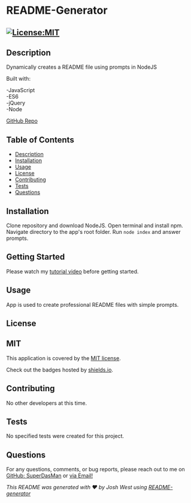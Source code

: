 # README-Generator

## [![License:MIT](https://img.shields.io/badge/License-MIT-aqua)](https://opensource.org/licenses/MIT)
  

## Description

Dynamically creates a README file using prompts in NodeJS

Built with:

-JavaScript<br />-ES6<br />-jQuery<br />-Node
  
[GitHub Repo](https://github.com/SuperDasMan/README-Generator)

## Table of Contents

  - [Description](#description)
  - [Installation](#installation)
  - [Usage](#usage)
  - [License](#license)
  - [Contributing](#contributing)
  - [Tests](#tests)
  - [Questions](#questions)
  

## Installation

Clone repository and download NodeJS. Open terminal and install npm. Navigate directory to the app's root folder. Run `node index` and answer prompts.

## Getting Started

Please watch my [tutorial video](./assets/videos/README-Generator_Tutorial.mp4) before getting started.

## Usage

App is used to create professional README files with simple prompts.


## License

## MIT

This application is covered by the [MIT license](https://opensource.org/licenses/MIT).
  
Check out the badges hosted by [shields.io](https://shields.io/).


## Contributing

No other developers at this time.
  
  
## Tests

No specified tests were created for this project.


## Questions

For any questions, comments, or bug reports, please reach out to me on [GitHub: SuperDasMan](https://github.com/SuperDasMan) or [via Email!](mailto:joshwest.biz@gmail.com)
  
_This README was generated with ❤️ by Josh West using [README-generator](https://github.com/SuperDasMan/README-Generator)_
